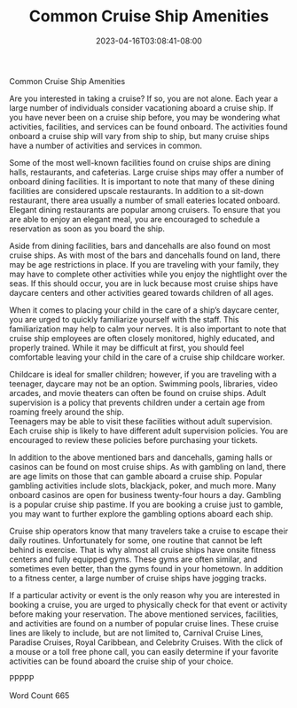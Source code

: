 ﻿---
title: "Common Cruise Ship Amenities"
date: 2023-04-16T03:08:41-08:00
description: "Cruise Ships Tips for Web Success"
featured_image: "/images/Cruise Ships.jpg"
tags: ["Cruise Ships"]
---

Common Cruise Ship Amenities  

Are you interested in taking a cruise?  If so, you are not alone.  Each year a large number of individuals consider vacationing aboard a cruise ship.  If you have never been on a cruise ship before, you may be wondering what activities, facilities, and services can be found onboard.  The activities found onboard a cruise ship will vary from ship to ship, but many cruise ships have a number of activities and services in common.

Some of the most well-known facilities found on cruise ships are dining halls, restaurants, and cafeterias.  Large cruise ships may offer a number of onboard dining facilities.  It is important to note that many of these dining facilities are considered upscale restaurants.  In addition to a sit-down restaurant, there area usually a number of small eateries located onboard.  Elegant dining restaurants are popular among cruisers.  To ensure that you are able to enjoy an elegant meal, you are encouraged to schedule a reservation as soon as you board the ship.

Aside from dining facilities, bars and dancehalls are also found on most cruise ships. As with most of the bars and dancehalls found on land, there may be age restrictions in place.  If you are traveling with your family, they may have to complete other activities while you enjoy the nightlight over the seas.  If this should occur, you are in luck because most cruise ships have daycare centers and other activities geared towards children of all ages.

When it comes to placing your child in the care of a ship’s daycare center, you are urged to quickly familiarize yourself with the staff.  This familiarization may help to calm your nerves.  It is also important to note that cruise ship employees are often closely monitored, highly educated, and properly trained.  While it may be difficult at first, you should feel comfortable leaving your child in the care of a cruise ship childcare worker.

Childcare is ideal for smaller children; however, if you are traveling with a teenager, daycare may not be an option.  Swimming pools, libraries, video arcades, and movie theaters can often be found on cruise ships.  Adult supervision is a policy that prevents children under a certain age from roaming freely around the ship.  
Teenagers may be able to visit these facilities without adult supervision.  Each cruise ship is likely to have different adult supervision policies.  You are encouraged to review these policies before purchasing your tickets.

In addition to the above mentioned bars and dancehalls, gaming halls or casinos can be found on most cruise ships.  As with gambling on land, there are age limits on those that can gamble aboard a cruise ship.  Popular gambling activities include slots, blackjack, poker, and much more.  Many onboard casinos are open for business twenty-four hours a day.  Gambling is a popular cruise ship pastime.  If you are booking a cruise just to gamble, you may want to further explore the gambling options aboard each ship.

Cruise ship operators know that many travelers take a cruise to escape their daily routines.  Unfortunately for some, one routine that cannot be left behind is exercise.  That is why almost all cruise ships have onsite fitness centers and fully equipped gyms.  These gyms are often similar, and sometimes even better, than the gyms found in your hometown.  In addition to a fitness center, a large number of cruise ships have jogging tracks.  

If a particular activity or event is the only reason why you are interested in booking a cruise, you are urged to physically check for that event or activity before making your reservation. The above mentioned services, facilities, and activities are found on a number of popular cruise lines. These cruise lines are likely to include, but are not limited to, Carnival Cruise Lines, Paradise Cruises, Royal Caribbean, and Celebrity Cruises.  With the click of a mouse or a toll free phone call, you can easily determine if your favorite activities can be found aboard the cruise ship of your choice.

PPPPP

Word Count 665

